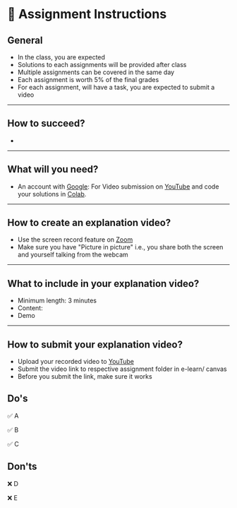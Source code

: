 <br>

# 📜 Assignment Instructions 

## General
  - In the class, you are expected 
  - Solutions to each assignments will be provided after class
  - Multiple assignments can be covered in the same day
  - Each assignment is worth 5% of the final grades 
  - For each assignment, will have a task, you are expected to submit a video
  
---
## How to succeed?
- 
 
---
## What will you need?
  - An account with [Google](https://accounts.google.com/signup/v2/webcreateaccount?flowName=GlifWebSignIn&flowEntry=SignUp): For Video submission on [YouTube](https://youtu.be/dQw4w9WgXcQ?t=0) and code your solutions in [Colab](https://colab.research.google.com/).


---
## How to create an explanation video?
  - Use the screen record feature on [Zoom](https://zoom.us/)
  - Make sure you have "Picture in picture" i.e., you share both the screen and yourself talking from the webcam
  
---
## What to include in your explanation video?
  - Minimum length: 3 minutes
  - Content: 
  - Demo
  
---
## How to submit your explanation video?

  - Upload your recorded video to [YouTube](https://youtu.be/dQw4w9WgXcQ?t=0)
  - Submit the video link to respective assignment folder in e-learn/ canvas
  - Before you submit the link, make sure it works
  
## Do's

✅ A

✅ B

✅ C


## Don'ts

❌ D

❌ E
